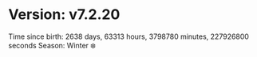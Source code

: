 # Version: v7.2.20
Time since birth: 2638 days, 63313 hours, 3798780 minutes, 227926800 seconds
Season: Winter ❄️
